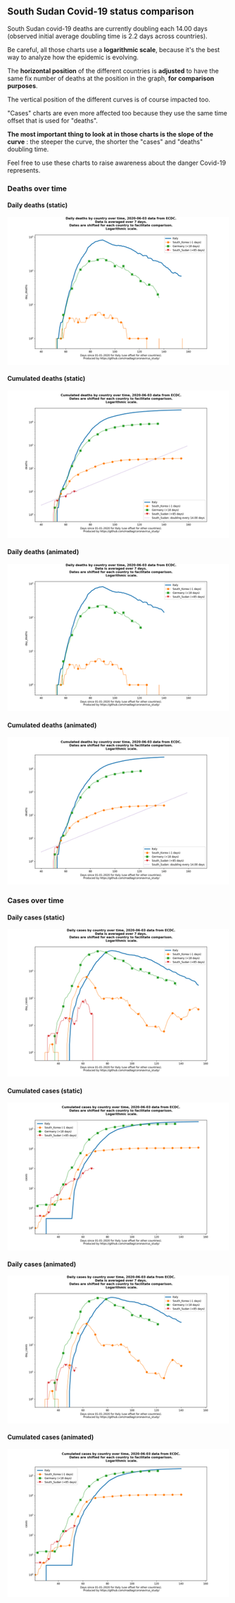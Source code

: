 ## South Sudan Covid-19 status comparison 

South Sudan covid-19 deaths are currently doubling each 14.00 days (observed initial average doubling time is 2.2 days across countries).



Be careful, all those charts use a **logarithmic scale**, because it's the best way to analyze how the epidemic is evolving.
 
The **horizontal position** of the different countries is **adjusted** to have the same fix number of deaths at the position in the graph, **for comparison purposes**.

The vertical position of the different curves is of course impacted too.

"Cases" charts are even more affected too because they use the same time offset that is used for "deaths".

**The most important thing to look at in those charts is the slope of the curve** : the steeper the curve, the shorter the "cases" and "deaths" doubling time.

Feel free to use these charts to raise awareness about the danger Covid-19 represents. 


 
### Deaths over time
 
#### Daily deaths (static)
![South Sudan covid-19 daily deaths static chart](https://raw.githubusercontent.com/madlag/coronavirus_study/master/notebooks/graphs/2020-06-03/countries/South_Sudan/2020-06-03_South_Sudan_day_deaths.png "South Sudan covid-19 day_deaths static chart")   
 
#### Cumulated deaths (static)
![South Sudan covid-19 cumulated deaths static chart](https://raw.githubusercontent.com/madlag/coronavirus_study/master/notebooks/graphs/2020-06-03/countries/South_Sudan/2020-06-03_South_Sudan_deaths.png "South Sudan covid-19 deaths static chart")   
 
#### Daily deaths (animated)
![South Sudan covid-19 daily deaths animated chart](https://raw.githubusercontent.com/madlag/coronavirus_study/master/notebooks/graphs/2020-06-03/countries/South_Sudan/2020-06-03_South_Sudan_day_deaths.gif "South Sudan covid-19 day_deaths animated chart")   
 
#### Cumulated deaths (animated)
![South Sudan covid-19 cumulated deaths animated chart](https://raw.githubusercontent.com/madlag/coronavirus_study/master/notebooks/graphs/2020-06-03/countries/South_Sudan/2020-06-03_South_Sudan_deaths.gif "South Sudan covid-19 deaths animated chart")   

 
### Cases over time
 
#### Daily cases (static)
![South Sudan covid-19 daily cases static chart](https://raw.githubusercontent.com/madlag/coronavirus_study/master/notebooks/graphs/2020-06-03/countries/South_Sudan/2020-06-03_South_Sudan_day_cases.png "South Sudan covid-19 day_cases static chart")   
 
#### Cumulated cases (static)
![South Sudan covid-19 cumulated cases static chart](https://raw.githubusercontent.com/madlag/coronavirus_study/master/notebooks/graphs/2020-06-03/countries/South_Sudan/2020-06-03_South_Sudan_cases.png "South Sudan covid-19 cases static chart")   
 
#### Daily cases (animated)
![South Sudan covid-19 daily cases animated chart](https://raw.githubusercontent.com/madlag/coronavirus_study/master/notebooks/graphs/2020-06-03/countries/South_Sudan/2020-06-03_South_Sudan_day_cases.gif "South Sudan covid-19 day_cases animated chart")   
 
#### Cumulated cases (animated)
![South Sudan covid-19 cumulated cases animated chart](https://raw.githubusercontent.com/madlag/coronavirus_study/master/notebooks/graphs/2020-06-03/countries/South_Sudan/2020-06-03_South_Sudan_cases.gif "South Sudan covid-19 cases animated chart")   

